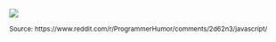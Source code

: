 <img src="../resources/goodparts.jpg"></img>

<div><small>Source: https://www.reddit.com/r/ProgrammerHumor/comments/2d62n3/javascript/</small></div>